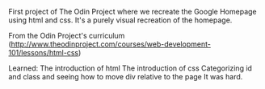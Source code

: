 First project of The Odin Project where we recreate the Google Homepage using
html and css. It's a purely visual recreation of the homepage.

From the Odin Project's curriculum (http://www.theodinproject.com/courses/web-development-101/lessons/html-css)

Learned:
The introduction of html
The introduction of css
Categorizing id and class and seeing how to move div relative to the page
It was hard.